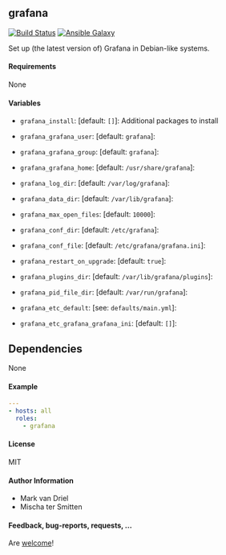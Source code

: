 ## grafana

[![Build Status](https://travis-ci.org/Oefenweb/ansible-grafana.svg?branch=master)](https://travis-ci.org/Oefenweb/ansible-grafana) [![Ansible Galaxy](http://img.shields.io/badge/ansible--galaxy-grafana-blue.svg)](https://galaxy.ansible.com/Oefenweb/grafana)

Set up (the latest version of) Grafana in Debian-like systems.

#### Requirements

None

#### Variables

* `grafana_install`: [default: `[]`]: Additional packages to install

* `grafana_grafana_user`: [default: `grafana`]: 
* `grafana_grafana_group`: [default: `grafana`]: 
* `grafana_grafana_home`: [default: `/usr/share/grafana`]: 
* `grafana_log_dir`: [default: `/var/log/grafana`]: 
* `grafana_data_dir`: [default: `/var/lib/grafana`]: 
* `grafana_max_open_files`: [default: `10000`]: 
* `grafana_conf_dir`: [default: `/etc/grafana`]: 
* `grafana_conf_file`: [default: `/etc/grafana/grafana.ini`]: 
* `grafana_restart_on_upgrade`: [default: `true`]: 
* `grafana_plugins_dir`: [default: `/var/lib/grafana/plugins`]: 
* `grafana_pid_file_dir`: [default: `/var/run/grafana`]: 

* `grafana_etc_default`: [see: `defaults/main.yml`]: 

* `grafana_etc_grafana_grafana_ini`: [default: `[]`]: 

## Dependencies

None

#### Example

```yaml
---
- hosts: all
  roles:
    - grafana
```

#### License

MIT

#### Author Information

* Mark van Driel
* Mischa ter Smitten

#### Feedback, bug-reports, requests, ...

Are [welcome](https://github.com/Oefenweb/ansible-grafana/issues)!
